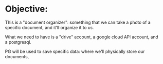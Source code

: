# Objective:

This is a "document organizer": something that we can take a photo of a specific document, and it'll organize it to us.

What we need to have is a "drive" account, a google cloud API account, and a postgresql.

PG will be used to save specific data: where we'll physically store our documents, 
